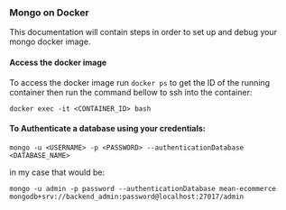 ### Mongo on Docker

This documentation will contain steps in order to set up and debug your mongo docker image.

#### Access the docker image

To access the docker image run ``docker ps`` to get the ID of the running container then run the command bellow to ssh into the container:

``docker exec -it <CONTAINER_ID> bash``

#### To Authenticate a database using your credentials:

``mongo -u <USERNAME> -p <PASSWORD> --authenticationDatabase <DATABASE_NAME>``

in my case that would be:

``mongo -u admin -p password --authenticationDatabase mean-ecommerce``
``mongodb+srv://backend_admin:password@localhost:27017/admin``